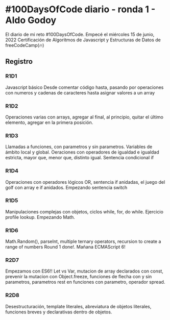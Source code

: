 # #100DaysOfCode diario - ronda 1 - Aldo Godoy

El diario de mi reto #100DaysOfCode. Empecé el miércoles 15 de junio, 2022
Certificación de Algoritmos de Javascript y Estructuras de Datos de freeCodeCamp(🔥)

## Registro

### R1D1

Javascript básico
Desde comentar código hasta, pasando por operaciones con numeros y cadenas de caracteres hasta asignar valores a un array

### R1D2

Operaciones varias con arrays, agregar al final, al principio, quitar el último elemento, agregar en la primera posición.

### R1D3
Llamadas a funciones, con parametros y sin parametros. Variables de ámbito local y global.
Oeraciones con operadores de igualdad e igualdad estricta, mayor que, menor que, distinto igual.
Sentencia condicional if

### R1D4
Operaciones con operadores lógicos OR, sentencia if anidadas, el juego del golf con array e if anidados.
Empezando sentencia switch

### R1D5
Manipulaciones complejas con objetos, ciclos while, for, do while. Ejercicio profile lookup.
Empezando Math.

### R1D6
Math.Random(), parseInt, multiple ternary operators, recursion to create a range of numbers
Round 1 done!.
Mañana ECMAScript 6!

### R2D7
Empezamos con ES6!!
Let vs Var, mutacion de array declarados con const, prevenir la mutacion con Object.freeze, funciones de flecha con y sin parametros, parametros rest en funciones con parametro, operador spread.

### R2D8
Desestructuración, template literales, abreviatura de objetos literales, funciones breves y declarativas dentro de objetos.